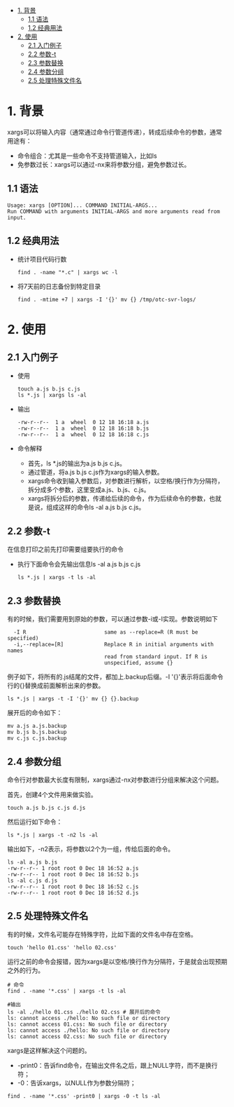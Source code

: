 <!-- TOC -->

- [1. 背景](#1-背景)
    - [1.1 语法](#11-语法)
    - [1.2 经典用法](#12-经典用法)
- [2. 使用](#2-使用)
    - [2.1 入门例子](#21-入门例子)
    - [2.2 参数-t](#22-参数-t)
    - [2.3 参数替换](#23-参数替换)
    - [2.4 参数分组](#24-参数分组)
    - [2.5 处理特殊文件名](#25-处理特殊文件名)

<!-- /TOC -->

# 1. 背景

xargs可以将输入内容（通常通过命令行管道传递），转成后续命令的参数，通常用途有：
* 命令组合：尤其是一些命令不支持管道输入，比如ls
* 免参数过长：xargs可以通过-nx来将参数分组，避免参数过长。

## 1.1 语法
```
Usage: xargs [OPTION]... COMMAND INITIAL-ARGS...
Run COMMAND with arguments INITIAL-ARGS and more arguments read from input.
```

## 1.2 经典用法
* 统计项目代码行数
    ```
    find . -name "*.c" | xargs wc -l
    ```
* 将7天前的日志备份到特定目录
    ```
    find . -mtime +7 | xargs -I '{}' mv {} /tmp/otc-svr-logs/
    ```


# 2. 使用
## 2.1 入门例子
* 使用
    ```
    touch a.js b.js c.js
    ls *.js | xargs ls -al
    ```

* 输出
    ```
    -rw-r--r--  1 a  wheel  0 12 18 16:18 a.js
    -rw-r--r--  1 a  wheel  0 12 18 16:18 b.js
    -rw-r--r--  1 a  wheel  0 12 18 16:18 c.js
    ```

* 命令解释
    * 首先，ls *.js的输出为a.js b.js c.js。
    * 通过管道，将a.js b.js c.js作为xargs的输入参数。
    * xargs命令收到输入参数后，对参数进行解析，以空格/换行作为分隔符，拆分成多个参数，这里变成a.js、b.js、c.js。
    * xargs将拆分后的参数，传递给后续的命令，作为后续命令的参数，也就是说，组成这样的命令ls -al a.js b.js c.js。

## 2.2 参数-t
在信息打印之前先打印需要组要执行的命令
* 执行下面命令会先输出信息ls -al a.js b.js c.js
    ```
    ls *.js | xargs -t ls -al
    ```

## 2.3 参数替换
有的时候，我们需要用到原始的参数，可以通过参数-i或-I实现。参数说明如下
```
  -I R                         same as --replace=R (R must be specified)
  -i,--replace=[R]             Replace R in initial arguments with names
                               read from standard input. If R is
                               unspecified, assume {}
```
例子如下，将所有的.js结尾的文件，都加上.backup后缀。-I '{}'表示将后面命令行的{}替换成前面解析出来的参数。
```
ls *.js | xargs -t -I '{}' mv {} {}.backup
```

展开后的命令如下：
```
mv a.js a.js.backup
mv b.js b.js.backup
mv c.js c.js.backup
```

## 2.4 参数分组
命令行对参数最大长度有限制，xargs通过-nx对参数进行分组来解决这个问题。

首先，创建4个文件用来做实验。
```
touch a.js b.js c.js d.js
```
然后运行如下命令：
```
ls *.js | xargs -t -n2 ls -al
```
输出如下，-n2表示，将参数以2个为一组，传给后面的命令。
```
ls -al a.js b.js 
-rw-r--r-- 1 root root 0 Dec 18 16:52 a.js
-rw-r--r-- 1 root root 0 Dec 18 16:52 b.js
ls -al c.js d.js 
-rw-r--r-- 1 root root 0 Dec 18 16:52 c.js
-rw-r--r-- 1 root root 0 Dec 18 16:52 d.js
```

## 2.5 处理特殊文件名
有的时候，文件名可能存在特殊字符，比如下面的文件名中存在空格。

```
touch 'hello 01.css' 'hello 02.css'
```
运行之前的命令会报错，因为xargs是以空格/换行作为分隔符，于是就会出现预期之外的行为。
```
# 命令
find . -name '*.css' | xargs -t ls -al

#输出
ls -al ./hello 01.css ./hello 02.css # 展开后的命令
ls: cannot access ./hello: No such file or directory
ls: cannot access 01.css: No such file or directory
ls: cannot access ./hello: No such file or directory
ls: cannot access 02.css: No such file or directory
```
xargs是这样解决这个问题的。
* -print0：告诉find命令，在输出文件名之后，跟上NULL字符，而不是换行符；
* -0：告诉xargs，以NULL作为参数分隔符；
```
find . -name '*.css' -print0 | xargs -0 -t ls -al
```